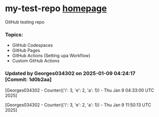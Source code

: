 # my-test-repo <a href="https://georges034302.github.io/my-test-repo/"> homepage</a>

GitHub testing repo 

### Topics:
* GitHub Codespaces
* GitHub Pages
* GitHub Actions (Setting upa Workflow)
* Custom GitHub Actions


### Updated by Georges034302 on 2025-01-09 04:24:17 [Commit: 1d0b2aa]

[Georges034302 - Counter({'i': 3, 'e': 2, 'a': 1}) - Thu Jan  9 04:33:00 UTC 2025]

[Georges034302 - Counter({'i': 3, 'e': 2, 'a': 1}) - Thu Jan  9 11:50:13 UTC 2025]
